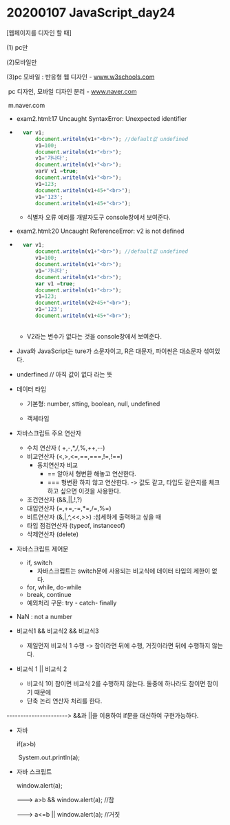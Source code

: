# 20200107 JavaScript_day24

[웹페이지를 디자인 할 때]



(1) pc만

(2)모바일만

(3)pc 모바일 : 반응형 웹 디자인 - www.w3schools.com

​						pc 디자인, 모바일 디자인 분리 - www.naver.com

​																			m.naver.com



- exam2.html:17 Uncaught SyntaxError: Unexpected identifier

- ```javascript
  	var v1;
  		document.writeln(v1+"<br>"); //default값 undefined
  		v1=100;
  		document.writeln(v1+"<br>");
  		v1='가나다';
  		document.writeln(v1+"<br>");
  		varV v1 =true;
  		document.writeln(v1+"<br>");
  		v1=123;
  		document.writeln(v1+45+"<br>");
  		v1='123';
  		document.writeln(v1+45+"<br>");
  ```

  - 식별자 오류 에러를 개발자도구 console창에서 보여준다.

- exam2.html:20 Uncaught ReferenceError: v2 is not defined

- ```javascript
  	var v1;
  		document.writeln(v1+"<br>"); //default값 undefined
  		v1=100;
  		document.writeln(v1+"<br>");
  		v1='가나다';
  		document.writeln(v1+"<br>");
  		var v1 =true;
  		document.writeln(v1+"<br>");
  		v1=123;
  		document.writeln(v2+45+"<br>");
  		v1='123';
  		document.writeln(v1+45+"<br>");
  		
  ```

  - V2라는 변수가 없다는 것을 console창에서 보여준다.





- Java와 JavaScript는 ture가 소문자이고, R은 대문자, 파이썬은 대소문자 섞여있다.



- underfined // 아직 값이 없다 라는 뜻



- 데이터 타입

  - 기본형: number, stting, boolean, null, undefined 

  - 객체타입

    

- 자바스크립트 주요 연산자

  - 수치 연산자 ( +,-,*,/,%,++,--)
  - 비교연산자 (<,>,<=,==,===,!=,!==)
    - 동치연산자 비교
      - == 알아서 형변환 해놓고 연산한다.
      - === 형변환 하지 않고 연산한다. -> 값도 같고, 타입도 같은지를 체크하고 싶으면  이것을 사용한다.
  - 조건연산자 (&&,||,!,?)
  - 대입연산자 (=,+=,-=,*=,/=,%=)
  - 비트연산자 (&,|,^,<<,>>) :섬세하게 출력하고 싶을 때
  - 타입 점검연산자 (typeof, instanceof)
  - 삭제연산자 (delete)

  

- 자바스크립트 제어문

  - if, switch
    - 자바스크립트는 switch문에 사용되는 비교식에 데이터 타입의 제한이 없다.
  - for, while, do-while
  - break, continue
  - 예외처리 구문: try - catch- finally



- NaN : not a number

  

- 비교식1 && 비교식2 && 비교식3

  - 제일먼저 비교식 1 수행 -> 참이라면 뒤에 수행, 거짓이라면 뒤에 수행하지 않는다.

- 비교식 1 || 비교식 2

  - 비교식 1이 참이면 비교식 2를 수행하지 않는다. 둘중에 하나라도 참이면 참이기 때문에
  - 단축 논리 연산자 처리를 한다. 

----------------------> &&과 ||을 이용하여 if문을 대신하여 구현가능하다.

- 자바 

  if(a>b)

  ​		System.out.println(a);

- 자바 스크립트

  window.alert(a);

  ---> a>b && window.alert(a); //참

  ---> a<=b || window.alert(a); //거짓